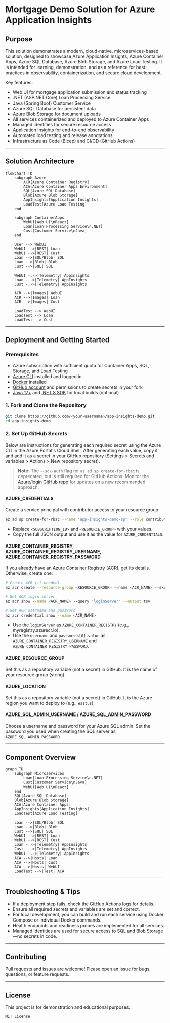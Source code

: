# Mortgage Demo Solution for Azure Application Insights

## Purpose

This solution demonstrates a modern, cloud-native, microservices-based solution, designed to showcase Azure Application Insights, Azure Container Apps, Azure SQL Database, Azure Blob Storage, and Azure Load Testing. It is intended for learning, demonstration, and as a reference for best practices in observability, containerization, and secure cloud development.

Key features:

- Web UI for mortgage application submission and status tracking
- .NET (ASP.NET Core) Loan Processing Service
- Java (Spring Boot) Customer Service
- Azure SQL Database for persistent data
- Azure Blob Storage for document uploads
- All services containerized and deployed to Azure Container Apps
- Managed identities for secure resource access
- Application Insights for end-to-end observability
- Automated load testing and release annotations
- Infrastructure as Code (Bicep) and CI/CD (GitHub Actions)

---

## Solution Architecture

```mermaid
flowchart TD
    subgraph Azure
        ACR[Azure Container Registry]
        ACA[Azure Container Apps Environment]
        SQL[Azure SQL Database]
        Blob[Azure Blob Storage]
        AppInsights[Application Insights]
        LoadTest[Azure Load Testing]
    end

    subgraph ContainerApps
        WebUI[Web UI\nReact]
        Loan[Loan Processing Service\n.NET]
        Cust[Customer Service\nJava]
    end

    User --> WebUI
    WebUI -->|REST| Loan
    WebUI -->|REST| Cust
    Loan -->|SQL/Blob| SQL
    Loan -->|Blob| Blob
    Cust -->|SQL| SQL

    WebUI -.->|Telemetry| AppInsights
    Loan -.->|Telemetry| AppInsights
    Cust -.->|Telemetry| AppInsights

    ACR -->|Images| WebUI
    ACR -->|Images| Loan
    ACR -->|Images| Cust

    LoadTest --> WebUI
    LoadTest --> Loan
    LoadTest --> Cust
```

---

## Deployment and Getting Started

### Prerequisites

- Azure subscription with sufficient quota for Container Apps, SQL, Storage, and Load Testing
- [Azure CLI](https://docs.microsoft.com/en-us/cli/azure/install-azure-cli) installed and logged in
- [Docker](https://www.docker.com/products/docker-desktop) installed
- [GitHub account](https://github.com/) and permissions to create secrets in your fork
- [Java 17+](https://adoptium.net/) and [.NET 8 SDK](https://dotnet.microsoft.com/en-us/download/dotnet/8.0) for local builds (optional)

### 1. Fork and Clone the Repository

```sh
git clone https://github.com/<your-username>/app-insights-demo.git
cd app-insights-demo
```

### 2. Set Up GitHub Secrets

Below are instructions for generating each required secret using the Azure CLI in the Azure Portal's Cloud Shell. After generating each value, copy it and add it as a secret in your GitHub repository (Settings > Secrets and variables > Actions > New repository secret).

> **Note:** The `--sdk-auth` flag for `az ad sp create-for-rbac` is deprecated, but is still required for GitHub Actions. Monitor the [Azure/login GitHub repo](https://github.com/Azure/login) for updates on a new recommended approach.

#### AZURE_CREDENTIALS

Create a service principal with contributor access to your resource group:

```sh
az ad sp create-for-rbac --name "app-insights-demo-sp" --role contributor --scopes /subscriptions/<SUBSCRIPTION_ID>/resourceGroups/<RESOURCE_GROUP> --sdk-auth
```

- Replace `<SUBSCRIPTION_ID>` and `<RESOURCE_GROUP>` with your values.
- Copy the full JSON output and use it as the value for `AZURE_CREDENTIALS`.

#### AZURE_CONTAINER_REGISTRY, AZURE_CONTAINER_REGISTRY_USERNAME, AZURE_CONTAINER_REGISTRY_PASSWORD

If you already have an Azure Container Registry (ACR), get its details. Otherwise, create one:

```sh
# Create ACR (if needed)
az acr create --resource-group <RESOURCE_GROUP> --name <ACR_NAME> --sku Basic

# Get ACR login server
az acr show --name <ACR_NAME> --query "loginServer" --output tsv

# Get ACR username and password
az acr credential show --name <ACR_NAME>
```

- Use the `loginServer` as `AZURE_CONTAINER_REGISTRY` (e.g., myregistry.azurecr.io).
- Use the `username` and `passwords[0].value` as `AZURE_CONTAINER_REGISTRY_USERNAME` and `AZURE_CONTAINER_REGISTRY_PASSWORD`.

#### AZURE_RESOURCE_GROUP

Set this as a repository variable (not a secret) in GitHub. It is the name of your resource group (string).

#### AZURE_LOCATION

Set this as a repository variable (not a secret) in GitHub. It is the Azure region you want to deploy to (e.g., `eastus`).

#### AZURE_SQL_ADMIN_USERNAME / AZURE_SQL_ADMIN_PASSWORD

Choose a username and password for your Azure SQL admin. Set the password you used when creating the SQL server as `AZURE_SQL_ADMIN_PASSWORD`.

---

## Component Overview

```mermaid
graph TD
    subgraph Microservices
        Loan[Loan Processing Service\n.NET]
        Cust[Customer Service\nJava]
        WebUI[Web UI\nReact]
    end
    SQL[Azure SQL Database]
    Blob[Azure Blob Storage]
    ACA[Azure Container Apps]
    AppInsights[Application Insights]
    LoadTest[Azure Load Testing]

    Loan -->|SQL/Blob| SQL
    Loan -->|Blob| Blob
    Cust -->|SQL| SQL
    WebUI -->|REST| Loan
    WebUI -->|REST| Cust
    Loan -.->|Telemetry| AppInsights
    Cust -.->|Telemetry| AppInsights
    WebUI -.->|Telemetry| AppInsights
    ACA -->|Hosts| Loan
    ACA -->|Hosts| Cust
    ACA -->|Hosts| WebUI
    LoadTest -->|Test| ACA
```

---

## Troubleshooting & Tips

- If a deployment step fails, check the GitHub Actions logs for details.
- Ensure all required secrets and variables are set and correct.
- For local development, you can build and run each service using Docker Compose or individual Docker commands.
- Health endpoints and readiness probes are implemented for all services.
- Managed identities are used for secure access to SQL and Blob Storage—no secrets in code.

---

## Contributing

Pull requests and issues are welcome! Please open an issue for bugs, questions, or feature requests.

---

## License

This project is for demonstration and educational purposes.

```text
MIT License
```
